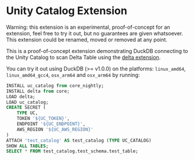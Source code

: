 # Unity Catalog Extension
Warning: this extension is an experimental, proof-of-concept for an extension, feel free to try it out, but no guarantees are given whatsoever.
This extension could be renamed, moved or removed at any point.

This is a proof-of-concept extension demonstrating DuckDB connecting to the Unity Catalog to scan Delta Table using 
the [delta extension](https://github.com/duckdb/duckdb_delta).

You can try it out using DuckDB (>= v1.0.0) on the platforms: `linux_amd64`, `linux_amd64_gcc4`, `osx_arm64` and `osx_arm64` by running:

```SQL
INSTALL uc_catalog from core_nightly;
INSTALL delta from core;
LOAD delta;
LOAD uc_catalog;
CREATE SECRET (
	TYPE UC,
	TOKEN '${UC_TOKEN}',
	ENDPOINT '${UC_ENDPOINT}',
	AWS_REGION '${UC_AWS_REGION}'
)
ATTACH 'test_catalog' AS test_catalog (TYPE UC_CATALOG)
SHOW ALL TABLES;
SELECT * FROM test_catalog.test_schema.test_table;
```